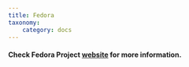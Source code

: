 ```yaml
---
title: Fedora
taxonomy:
    category: docs
---
```


#### Check Fedora Project [website](https://getfedora.org/) for more information.
